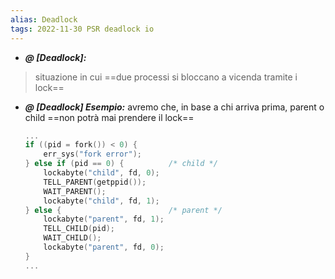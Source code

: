 ```yaml
---
alias: Deadlock
tags: 2022-11-30 PSR deadlock io
---
```


- ***@ [Deadlock]:***
> situazione in cui ==due processi si bloccano a vicenda tramite i lock==
<!--ID: 1670236970237-->


- ***@ [Deadlock] Esempio:***
	 avremo che, in base a chi arriva prima, parent o child ==non potrà mai prendere il lock==
	```c
	...
	if ((pid = fork()) < 0) {
		err_sys("fork error");
	} else if (pid == 0) {			/* child */
		lockabyte("child", fd, 0);
		TELL_PARENT(getppid());
		WAIT_PARENT();
		lockabyte("child", fd, 1);
	} else {						/* parent */
		lockabyte("parent", fd, 1);
		TELL_CHILD(pid);
		WAIT_CHILD();
		lockabyte("parent", fd, 0);
	}
	...
	```
<!--ID: 1670236970241-->


